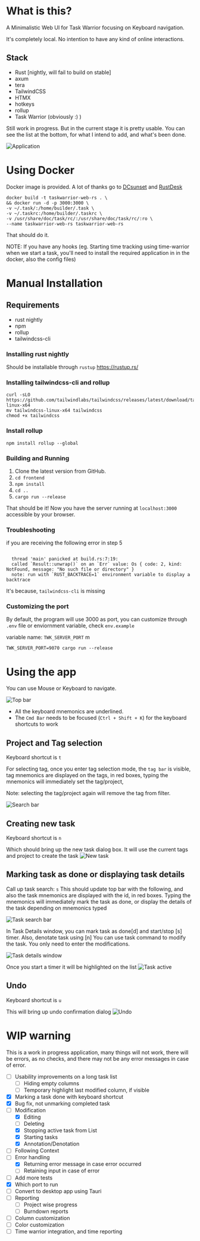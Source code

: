 # What is this?

A Minimalistic Web UI for Task Warrior focusing on Keyboard navigation.

It's completely local. No intention to have any kind of online interactions.

## Stack

* Rust [nightly, will fail to build on stable]
* axum
* tera
* TailwindCSS
* HTMX
* hotkeys
* rollup
* Task Warrior (obviously :) )

Still work in progress. But in the current stage it is pretty usable. You can see the list at the bottom, for what I intend to add, and what's been done.

![Application](./screenshots/full_page.png)

# Using Docker

Docker image is provided. A lot of thanks go to [DCsunset](https://github.com/DCsunset/taskwarrior-webui)
and [RustDesk](https://github.com/rustdesk/rustdesk/)

```shell 
docker build -t taskwarrior-web-rs . \
&& docker run -d -p 3000:3000 \
-v ~/.task/:/home/builder/.task \
-v ~/.taskrc:/home/builder/.taskrc \
-v /usr/share/doc/task/rc/:/usr/share/doc/task/rc/:ro \
--name taskwarrior-web-rs taskwarrior-web-rs 
```

That should do it.

NOTE: If you have any hooks
(eg. Starting time tracking using time-warrior when we start a task,
you'll need to install the required application in in the docker, also the config files)

# Manual Installation
## Requirements

* rust nightly
* npm
* rollup
* tailwindcss-cli

### Installing rust nightly

Should be installable through `rustup`
https://rustup.rs/

### Installing tailwindcss-cli and rollup

```shell
curl -sLO https://github.com/tailwindlabs/tailwindcss/releases/latest/download/tailwindcss-linux-x64
mv tailwindcss-linux-x64 tailwindcss
chmod +x tailwindcss
```

### Install rollup

```
npm install rollup --global 
```

### Building and Running

1. Clone the latest version from GitHub.
2. `cd frontend`
3. `npm install`
4. `cd ..`
5. `cargo run --release`

That should be it! Now you have the server running at `localhost:3000` accessible by your browser.

### Troubleshooting

if you are receiving the following error in step 5

```shell

  thread 'main' panicked at build.rs:7:19:
  called `Result::unwrap()` on an `Err` value: Os { code: 2, kind: NotFound, message: "No such file or directory" }
  note: run with `RUST_BACKTRACE=1` environment variable to display a backtrace

```

It's because, `tailwindcss-cli` is missing

### Customizing the port

By default, the program will use 3000 as port,
you can customize through `.env` file or enviornment variable, check `env.example`

variable name: `TWK_SERVER_PORT` m

```shell
TWK_SERVER_PORT=9070 cargo run --release
```

# Using the app

You can use Mouse or Keyboard to navigate.

![Top bar](./screenshots/top_bars.png)

* All the keyboard mnemonics are underlined.
* The `Cmd Bar` needs to be focused (`Ctrl + Shift + K`) for the keyboard shortcuts to work


## Project and Tag selection

Keyboard shortcut is `t`

For selecting tag, once you enter tag selection mode, the `tag bar` is visible,
tag mnemonics are displayed on the tags, in red boxes, typing the mnemonics will immediately set the tag/project,

Note: selecting the tag/project again will remove the tag from filter.

![Search bar](./screenshots/tag-search.png)

## Creating new task

Keyboard shortcut is `n`

Which should bring up the new task dialog box. It will use the current tags and project to create the task
![New task](./screenshots/new-task.png)

## Marking task as done or displaying task details

Call up task search: `s`
This should update top bar with the following, and also the task mnemonics are displayed with the id, in red boxes.
Typing the mnemonics will immediately mark the task as done,
or display the details of the task depending on mnemonics typed

![Task search bar](./screenshots/task_search_by_id_text_box.png)

In Task Details window, you can mark task as done[d] and start/stop [s] timer.
Also, denotate task using [n]
You can use task command to modify the task.
You only need to enter the modifications.

![Task details window](./screenshots/task_details.png)

Once you start a timer it will be highlighted on the list
![Task active](./screenshots/active_task.png)

## Undo

Keyboard shortcut is `u`

This will bring up undo confirmation dialog
![Undo](./screenshots/undo.png)

# WIP warning

This is a work in progress application, many things will not work,
there will be errors, as no checks, and there may not be any error messages in case of error.

- [ ] Usability improvements on a long task list
  - [ ] Hiding empty columns
  - [ ] Temporary highlight last modified column, if visible
- [x] Marking a task done with keyboard shortcut
- [x] Bug fix, not unmarking completed task
- [ ] Modification
  - [x] Editing
  - [ ] Deleting
  - [x] Stopping active task from List
  - [x] Starting tasks
  - [x] Annotation/Denotation
- [ ] Following Context
- [ ] Error handling
    - [x] Returning error message in case error occurred
    - [ ] Retaining input in case of error
- [ ] Add more tests
- [x] Which port to run
- [ ] Convert to desktop app using Tauri
- [ ] Reporting
    - [ ] Project wise progress
    - [ ] Burndown reports
- [ ] Column customization
- [ ] Color customization
- [ ] Time warrior integration, and time reporting
